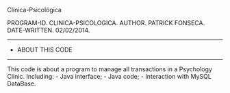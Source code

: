 Clínica-Psicológica

PROGRAM-ID.     CLINICA-PSICOLOGICA.
AUTHOR.         PATRICK FONSECA.
DATE-WRITTEN.   02/02/2014.
       
******************************************************
*  ABOUT THIS CODE
******************************************************

This code is about a program to manage all transactions 
in a Psychology Clinic.
Including:
	- Java interface;
	- Java code;
	- Interaction with MySQL DataBase.
